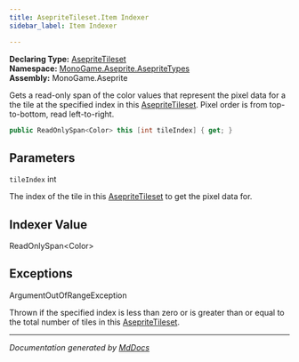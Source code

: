 ```yaml
---
title: AsepriteTileset.Item Indexer
sidebar_label: Item Indexer

---
```


**Declaring Type:** [AsepriteTileset](../)  
**Namespace:** [MonoGame.Aseprite.AsepriteTypes](../../)  
**Assembly:** MonoGame.Aseprite

Gets a read\-only span of the color values that represent the pixel data for a the tile at the specified  index in this [AsepriteTileset](../).  Pixel order is from top\-to\-bottom, read left\-to\-right.

```csharp
public ReadOnlySpan<Color> this [int tileIndex] { get; }
```

## Parameters

`tileIndex`  int

The index of the tile in this [AsepriteTileset](../) to get the pixel data for.

## Indexer Value

ReadOnlySpan\<Color\>

## Exceptions

ArgumentOutOfRangeException

Thrown if the specified index is less than zero or is greater than or equal to the total number of  tiles in this [AsepriteTileset](../).

___

*Documentation generated by [MdDocs](https://github.com/ap0llo/mddocs)*

